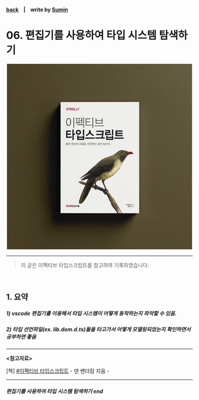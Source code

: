 #### [back](../../README.md) &nbsp;&nbsp; | &nbsp;&nbsp; write by [Sumin][sumin]

# 06. 편집기를 사용하여 타입 시스템 탐색하기

<p align="center" style="width:500px; margin: 0 auto">
    <img src="../../image/main.png">
</p>

---

> 이 글은 이펙티브 타입스크립트를 참고하여 기록하였습니다.

<br>

## 1. 요약

##### 1) vscode 편집기를 이용해서 타입 시스템이 어떻게 동작하는지 파악할 수 있음.

##### 2) 타입 선언파일(ex. lib.dom.d.ts)들을 타고가서 어떻게 모델링되었는지 확인하면서 공부하면 좋음

---

<strong><참고자료></strong>

[책] [#이펙티브 타입스크립트][effective-typescript] - 댄 밴더캄 지음 -

---

##### 편집기를 사용하여 타입 시스템 탐색하기 end


[effective-typescript]: https://www.aladin.co.kr/shop/wproduct.aspx?ItemId=273193135&start=slayer
[sangcho]: https://github.com/SangchoKim
[taeHyen]: https://github.com/Tap-Kim
[kangHyen]: https://github.com/NacreousCloud
[sumin]: https://github.com/ttumzzi
